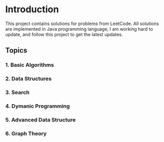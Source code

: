 # Introduction
This project contains solutions for problems from LeetCode. All solutions are implemented in Java programming language, I am working hard to update, and follow this project to get the latest updates.

## Topics 
### 1. Basic Algorithms
### 2. Data Structures
### 3. Search
### 4. Dymanic Programming
### 5. Advanced Data Structure
### 6. Graph Theory
